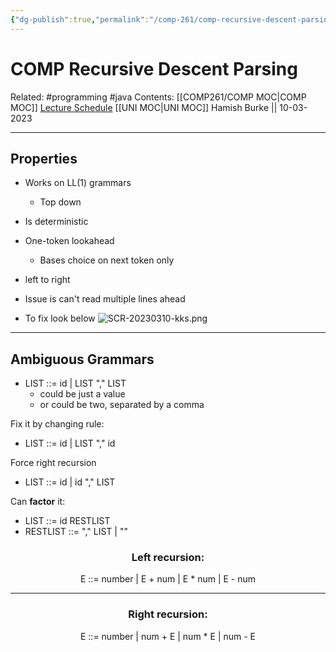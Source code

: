 ```yaml
---
{"dg-publish":true,"permalink":"/comp-261/comp-recursive-descent-parsing/"}
---
```



# COMP Recursive Descent Parsing

Related: #programming #java 
Contents: [[COMP261/COMP MOC\|COMP MOC]]
[Lecture Schedule](https://ecs.wgtn.ac.nz/Courses/COMP261_2023T1/LectureSchedule)
[[UNI MOC\|UNI MOC]]
Hamish Burke || 10-03-2023
***

## Properties

- Works on LL(1) grammars
	- Top down
- Is deterministic
- One-token lookahead
	- Bases choice on next token only
- left to right


- Issue is can't read multiple lines ahead
- To fix look below
![SCR-20230310-kks.png](/img/user/SCR-20230310-kks.png)

***

## Ambiguous Grammars

- LIST ::= id | LIST "," LIST
	- could be just a value
	- or could be two, separated by a comma

Fix it by changing rule:
- LIST ::= id | LIST "," id

Force right recursion
- LIST ::= id | id "," LIST

Can **factor** it:
- LIST ::= id RESTLIST
- RESTLIST ::= "," LIST | ""


<h3 align="center">
Left recursion:
</h3>
<p align="center">
E ::= number | E + num | E * num | E - num
</p>

***


<h3 align="center">
Right recursion:
</h3>
<p align="center">
E ::= number | num + E | num * E | num - E
</p>















